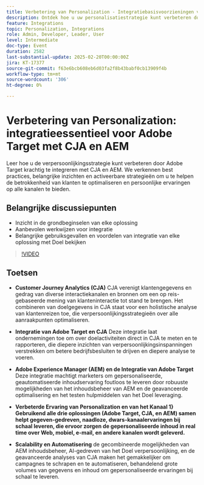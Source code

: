 ```yaml
---
title: Verbetering van Personalization - Integratiebasisvoorzieningen voor Adobe Target met CJA en AEM
description: Ontdek hoe u uw personalisatiestrategie kunt verbeteren door Adobe Target te integreren met CJA en AEM, best practices, belangrijke inzichten en activeerbare strategieën te verkennen om de betrokkenheid van klanten te optimaliseren en persoonlijke ervaringen op alle kanalen te bieden.
feature: Integrations
topic: Personalization, Integrations
role: Admin, Developer, Leader, User
level: Intermediate
doc-type: Event
duration: 2582
last-substantial-update: 2025-02-20T00:00:00Z
jira: KT-17377
source-git-commit: f63e6bcb608eb6d03fa2f8b43babf0cb13909f4b
workflow-type: tm+mt
source-wordcount: '306'
ht-degree: 0%

---
```



# Verbetering van Personalization: integratieessentieel voor Adobe Target met CJA en AEM

Leer hoe u de verpersoonlijkingsstrategie kunt verbeteren door Adobe Target krachtig te integreren met CJA en AEM. We verkennen best practices, belangrijke inzichten en activeerbare strategieën om u te helpen de betrokkenheid van klanten te optimaliseren en persoonlijke ervaringen op alle kanalen te bieden.

## Belangrijke discussiepunten

* Inzicht in de grondbeginselen van elke oplossing
* Aanbevolen werkwijzen voor integratie
* Belangrijke gebruiksgevallen en voordelen van integratie van elke oplossing met Doel bekijken

>[!VIDEO](https://video.tv.adobe.com/v/3444456/?learn=on&enablevpops)

## Toetsen

* **Customer Journey Analytics (CJA)** CJA verenigt klantengegevens en gedrag van diverse interactiekanalen en bronnen om een op reis-gebaseerde mening van klanteninteractie tot stand te brengen. Het combineren van doelgegevens in CJA staat voor een holistische analyse van klantenreizen toe, die verpersoonlijkingsstrategieën over alle aanraakpunten optimaliseren.

* **Integratie van Adobe Target en CJA** Deze integratie laat ondernemingen toe om over doelactiviteiten direct in CJA te meten en te rapporteren, die diepere inzichten van verpersoonlijkingsinspanningen verstrekken om betere bedrijfsbesluiten te drijven en diepere analyse te voeren.

* **Adobe Experience Manager (AEM) en de Integratie van Adobe Target** Deze integratie machtigt marketers om gepersonaliseerde, geautomatiseerde inhoudservaring foutloos te leveren door robuuste mogelijkheden van het inhoudsbeheer van AEM en de geavanceerde optimalisering en het testen hulpmiddelen van het Doel leveraging.

* **Verbeterde Ervaring van Personalization en van het Kanaal 1&rbrace; Gebruikend alle drie oplossingen (Adobe Target, CJA, en AEM) samen helpt gegeven-gedreven, naadloze, dwars-kanaalervaringen bij schaal leveren, die ervoor zorgen de gepersonaliseerde inhoud in real time over Web, mobiel, e-mail, en andere kanalen wordt geleverd.**

* **Scalability en Automatisering** de gecombineerde mogelijkheden van AEM inhoudsbeheer, AI-gedreven van het Doel verpersoonlijking, en de geavanceerde analyses van CJA maken het gemakkelijker om campagnes te schrapen en te automatiseren, behandelend grote volumes van gegevens en inhoud om gepersonaliseerde ervaringen bij schaal te leveren.